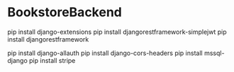 # BookstoreBackend

pip install django-extensions
pip install djangorestframework-simplejwt
pip install djangorestframework

pip install django-allauth
pip install django-cors-headers
pip install mssql-django
pip install stripe
